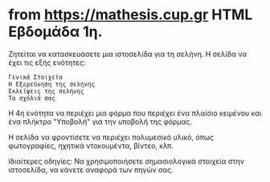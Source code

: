# from https://mathesis.cup.gr HTML Εβδομάδα 1η.

Ζητείται να κατασκευάσετε μια ιστοσελίδα για τη σελήνη. Η σελίδα να έχει τις εξής ενότητες:

    Γενικά Στοιχεία
    Η Εξερεύνηση της σελήνης
    Εκλείψεις της σελήνης
    Τα σχόλιά σας

Η 4η ενότητα να περιέχει μια φόρμα που περιέχει ένα πλαίσιο κειμένου και ένα πλήκτρο "Υποβολή" για την υποβολή της φόρμας.

Η σελίδα να φροντίσετε να περιέχει πολυμεσικό υλικό, όπως φωτογραφίες, ηχητικά ντοκουμέντα, βίντεο, κλπ.

Ιδιαίτερες οδηγίες: Να χρησιμοποιήσετε σημασιολογικά στοιχεία στην ιστοσελίδα, να κάνετε αναφορά των πηγών σας.
